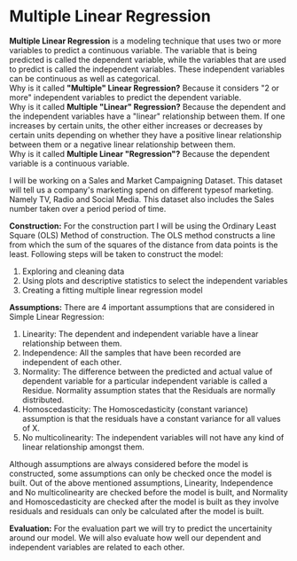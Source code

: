 # Multiple Linear Regression
**Multiple Linear Regression** is a modeling technique that uses two or more variables to predict a continuous variable. The variable that is being predicted is called the dependent variable, while the variables that are used to predict is called the independent variables. These independent variables can be continuous as well as categorical. <br>
Why is it called **"Multiple" Linear Regression?** Because it considers "2 or more" independent variables to predict the dependent variable. <br>
Why is it called **Multiple "Linear" Regression?** Because the dependent and the independent variables have a "linear" relationship between them. If one increases by certain units, the other either increases or decreases by certain units depending on whether they have a positive linear relationship between them or a negative linear relationship between them. <br>
Why is it called **Multiple Linear "Regression"?** Because the dependent variable is a continuous variable. <br>

I will be working on a Sales and Market Campaigning Dataset. This dataset will tell us a company's marketing spend on different typesof marketing. Namely TV, Radio and Social Media. This dataset also includes the Sales number taken over a period period of time.

**Construction:** For the construction part I will be using the Ordinary Least Square (OLS) Method of construction. The OLS method constructs a line from which the sum of the squares of the distance from data points is the least. Following steps will be taken to construct the model:
1. Exploring and cleaning data
2. Using plots and descriptive statistics to select the independent variables
3. Creating a fitting multiple linear regression model

**Assumptions:** There are 4 important assumptions that are considered in Simple Linear Regression:

1. Linearity: The dependent and independent variable have a linear relationship between them.
2. Independence: All the samples that have been recorded are independent of each other.
3. Normality: The difference between the predicted and actual value of dependent variable for a particular independent variable is called a Residue. Normality assumption states that the Residuals are normally distributed.
4. Homoscedasticity: The Homoscedasticity (constant variance) assumption is that the residuals have a constant variance for all values of X.
5. No multicolinearity: The independent variables will not have any kind of linear relationship amongst them.

Although assumptions are always considered before the model is constructed, some assumptions can only be checked once the model is built. Out of the above mentioned assumptions, Linearity, Independence and No multicolinearity are checked before the model is built, and Normality and Homoscedasticity are checked after the model is built as they involve residuals and residuals can only be calculated after the model is built.

**Evaluation:** For the evaluation part we will try to predict the uncertainity around our model. We will also evaluate how well our dependent and independent variables are related to each other.
